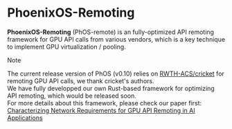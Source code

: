 # PhoenixOS-Remoting

<b>PhoenixOS-Remoting</b> (PhOS-remote) is an fully-optimized API remoting framework for GPU API calls from various vendors, which is a key technique to implement GPU virtualization / pooling.

> [!NOTE]  
> The current release version of PhOS (v0.10) relies on <a href="https://github.com/RWTH-ACS/cricket">RWTH-ACS/cricket</a> for remoting GPU API calls, we thank cricket's authors.<br />
> We have fully developped our own Rust-based framework for optimizing API remoting, which would be released soon.<br />
> For more details about this framework, please check our paper first: <a href="https://arxiv.org/abs/2401.13354">Characterizing Network Requirements for GPU API Remoting in AI Applications</a>
